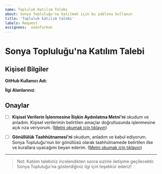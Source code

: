 ```yaml
---
name: Topluluk Katılım Talebi
about: Sonya Topluluğu'na katılmak için bu şablonu kullanın
title: 'Topluluk katılım talebi'
labels: Request
assignees:  ozenfurkan
---
```


# Sonya Topluluğu'na Katılım Talebi

## Kişisel Bilgiler

**GitHub Kullanıcı Adı**: 

**İlgi Alanlarınız**:

## Onaylar

- [ ] **Kişisel Verilerin İşlenmesine İlişkin Aydınlatma Metni'ni** okudum ve anladım. Kişisel verilerimin belirtilen amaçlar doğrultusunda işlenmesine açık rıza veriyorum. ([Metni okumak için tıklayın](../../docs/PRIVACY_POLICY.md))

- [ ] **Gönüllülük Taahhütnamesi'ni** okudum, anladım ve kabul ediyorum. Sonya Topluluğu'nun bir gönüllüsü olarak taahhütnamede belirtilen ilke ve kurallara uyacağımı beyan ederim. ([Metni okumak için tıklayın](../../docs/VOLUNTEER_COMMITMENT.md))

---

> Not: Katılım talebiniz incelendikten sonra sizinle iletişime geçilecektir. Sonya Topluluğu'na gösterdiğiniz ilgi için teşekkür ederiz!
